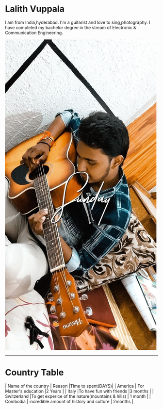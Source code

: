 # Lalith Vuppala
I am from India,hyderabad. I'm a guitarist and love to sing,photography. I have completed my bachelor degree in the stream of Electronic & Communication Engineering.

![link](Snapchat-669521843.jpg)

*******
# Country Table

| Name of the country | Reason                        |Time to spent(DAYS)|
| America             | For Master's education                  |2 Years |
| Italy               |To have fun with friends                 |3 months |
| Switzerland |To get experice of the nature(mountains & hills) | 1 month |
| Combodia  | incredible amount of history and culture          | 2months |

